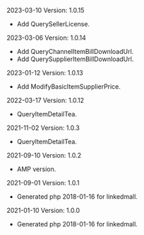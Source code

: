 2023-03-10 Version: 1.0.15
- Add QuerySellerLicense.

2023-03-06 Version: 1.0.14
- Add QueryChannelItemBillDownloadUrl.
- Add QuerySupplierItemBillDownloadUrl.

2023-01-12 Version: 1.0.13
- Add ModifyBasicItemSupplierPrice.

2022-03-17 Version: 1.0.12
- QueryItemDetailTea.

2021-11-02 Version: 1.0.3
- QueryItemDetailTea.

2021-09-10 Version: 1.0.2
- AMP version.

2021-09-01 Version: 1.0.1
- Generated php 2018-01-16 for linkedmall.

2021-01-10 Version: 1.0.0
- Generated php 2018-01-16 for linkedmall.

